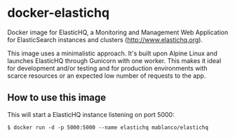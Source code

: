 # docker-elastichq
Docker image for ElasticHQ, a Monitoring and Management Web Application for ElasticSearch instances and clusters (<http://www.elastichq.org>).

This image uses a minimalistic approach. It's built upon Alpine Linux and launches ElasticHQ through Gunicorn with one worker. This makes it ideal for development and/or testing and for production environments with scarce resources or an expected low number of requests to the app.

## How to use this image

This will start a ElasticHQ instance listening on port 5000:

```
$ docker run -d -p 5000:5000 --name elastichq mablanco/elastichq
```
